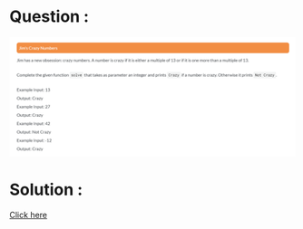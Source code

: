 # Question :
![jim's crazy numbers](https://github.com/prabhu30/coding/blob/main/Edyst/Python%20-%20Intro%20to%20Advanced/03_Conditionals%20&%20Lists/55_jim's%20crazy%20numbers/image.png)

# Solution :
[Click here](https://github.com/prabhu30/coding/blob/main/Edyst/Python%20-%20Intro%20to%20Advanced/03_Conditionals%20&%20Lists/55_jim's%20crazy%20numbers/solution.py)
